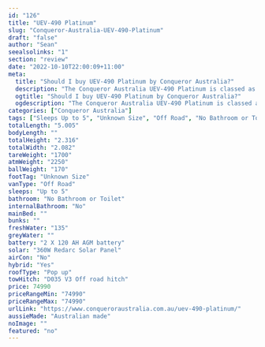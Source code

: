 ```yaml
---
id: "126"
title: "UEV-490 Platinum"
slug: "Conqueror-Australia-UEV-490-Platinum"
draft: "false"
author: "Sean"
seealsolinks: "1"
section: "review"
date: "2022-10-10T22:00:09+11:00"
meta:
  title: "Should I buy UEV-490 Platinum by Conqueror Australia?"
  description: "The Conqueror Australia UEV-490 Platinum is classed as Off Road, and sleeps Up to 5 people. It is Australian made and comes in at Unknown Size. It generally has No Bathroom or Toilet."
  ogtitle: "Should I buy UEV-490 Platinum by Conqueror Australia?"
  ogdescription: "The Conqueror Australia UEV-490 Platinum is classed as Off Road, and sleeps Up to 5 people. It is Australian made and comes in at Unknown Size. It generally has No Bathroom or Toilet."
categories: ["Conqueror Australia"]
tags: ["Sleeps Up to 5", "Unknown Size", "Off Road", "No Bathroom or Toilet", "Pop up", "70 - 80k", "Australian made"]
totalLength: "5.005"
bodyLength: ""
totalHeight: "2.316"
totalWidth: "2.082"
tareWeight: "1700"
atmWeight: "2250"
ballWeight: "170"
footTag: "Unknown Size"
vanType: "Off Road"
sleeps: "Up to 5"
bathroom: "No Bathroom or Toilet"
internalBathroom: "No"
mainBed: ""
bunks: ""
freshWater: "135"
greyWater: ""
battery: "2 X 120 AH AGM battery"
solar: "360W Redarc Solar Panel"
airCon: "No"
hybrid: "Yes"
roofType: "Pop up"
towHitch: "D035 V3 Off road hitch"
price: 74990
priceRangeMin: "74990"
priceRangeMax: "74990"
urlLink: "https://www.conqueroraustralia.com.au/uev-490-platinum/"
aussieMade: "Australian made"
noImage: ""
featured: "no"
---
```

